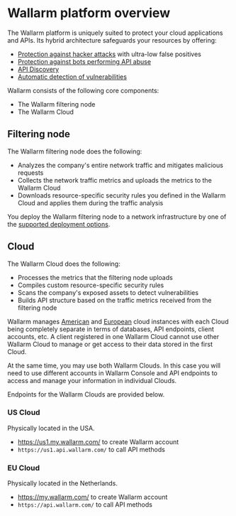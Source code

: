 # Wallarm platform overview

The Wallarm platform is uniquely suited to protect your cloud applications and APIs. Its hybrid architecture safeguards your resources by offering:

* [Protection against hacker attacks](protecting-against-attacks.md) with ultra-low false positives
* [Protection against bots performing API abuse](api-abuse-prevention.md)
* [API Discovery](api-discovery.md)
* [Automatic detection of vulnerabilities](detecting-vulnerabilities.md)

Wallarm consists of the following core components:

* The Wallarm filtering node
* The Wallarm Cloud

## Filtering node

The Wallarm filtering node does the following:

* Analyzes the company's entire network traffic and mitigates malicious requests
* Collects the network traffic metrics and uploads the metrics to the Wallarm Cloud
* Downloads resource-specific security rules you defined in the Wallarm Cloud and applies them during the traffic analysis

You deploy the Wallarm filtering node to a network infrastructure by one of the [supported deployment options](../admin-en/supported-platforms.md).

## Cloud

The Wallarm Cloud does the following:

* Processes the metrics that the filtering node uploads
* Compiles custom resource-specific security rules
* Scans the company's exposed assets to detect vulnerabilities
* Builds API structure based on the traffic metrics received from the filtering node

Wallarm manages [American](#us-cloud) and [European](#eu-cloud) cloud instances with each Cloud being completely separate in terms of databases, API endpoints, client accounts, etc. A client registered in one Wallarm Cloud cannot use other Wallarm Cloud to manage or get access to their data stored in the first Cloud.

At the same time, you may use both Wallarm Clouds. In this case you will need to use different accounts in Wallarm Console and API endpoints to access and manage your information in individual Clouds.

Endpoints for the Wallarm Clouds are provided below.

### US Cloud

Physically located in the USA.

* https://us1.my.wallarm.com/ to create Wallarm account
* `https://us1.api.wallarm.com/` to call API methods

### EU Cloud

Physically located in the Netherlands.

* https://my.wallarm.com/ to create Wallarm account
* `https://api.wallarm.com/` to call API methods
